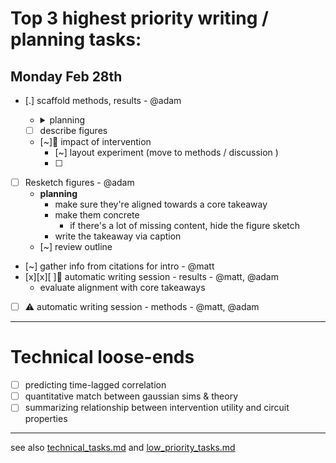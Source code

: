 # Top 3 highest priority writing / planning tasks:

## Monday Feb 28th
- [.] scaffold methods, results - @adam 
  - <details><summary>planning</summary>
  
    - for now, set aside unresolved technical details 
    - topic sentences for each paragraph
    - how many figures?
    - [.] review outline, check which outline is most up-to-date
      - [~] outline.md
      - [~] workflowy 
        - [text outline](https://beta.workflowy.com/#/232d9f5210ee)
          - includes some takeaway points
        - [figure plan board](https://beta.workflowy.com/#/60a88f9b8aaa)
    - for now, we're splitting sections based on simulations, theory, summary rather than traditional methods, results
      - reevaluate later
  </details>
  
  - [ ] describe figures 
  - [~]🧿 impact of intervention 
    - [~] layout experiment (move to methods / discussion )
    - [ ] 
- [ ] Resketch figures - @adam
  - **planning**
    - make sure they're aligned towards a core takeaway 
    - make them concrete
      - if there's a lot of missing content, hide the figure sketch
    - write the takeaway via caption 
  - [~] review outline
  <!-- - [ ] point to where source files (svg / g-drawing) -->
  
- [~] gather info from citations for intro - @matt 
- [x][x][ ]🧿 automatic writing session - results - @matt, @adam
  - evaluate alignment with core takeaways
- [ ] :warning: automatic writing session - methods - @matt, @adam

----

# Technical loose-ends 
- [ ] predicting time-lagged correlation 
- [ ] quantitative match between gaussian sims & theory
- [ ] summarizing relationship between intervention utility and circuit properties 

--- 
see also [technical_tasks.md](sketches_and_notation/technical_tasks.md) and [low_priority_tasks.md](sketches_and_notation/low_priority_tasks.md)
